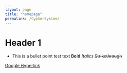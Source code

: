 ```yaml
---
layout: page
title: "homepage"
permalink: /CypherSystem/
---
```

# Header 1

- This is a bullet point
test text
**Bold**
_Italics_
~~Strikethrough~~

[Google Hyperlink](https://www.google.com.au)